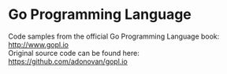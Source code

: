 # Go Programming Language
Code samples from the official Go Programming Language book: http://www.gopl.io
<br />
Original source code can be found here: https://github.com/adonovan/gopl.io